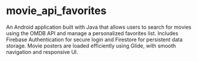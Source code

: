 # movie_api_favorites
An Android application built with Java that allows users to search for movies using the OMDB API and manage a personalized favorites list. Includes Firebase Authentication for secure login and Firestore for persistent data storage. Movie posters are loaded efficiently using Glide, with smooth navigation and responsive UI.
